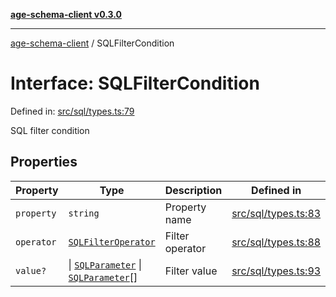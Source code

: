 [**age-schema-client v0.3.0**](../index.md)

***

[age-schema-client](../index.md) / SQLFilterCondition

# Interface: SQLFilterCondition

Defined in: [src/sql/types.ts:79](https://github.com/standardbeagle/ageSchemaClient/blob/main/src/sql/types.ts#L79)

SQL filter condition

## Properties

| Property | Type | Description | Defined in |
| ------ | ------ | ------ | ------ |
| <a id="property"></a> `property` | `string` | Property name | [src/sql/types.ts:83](https://github.com/standardbeagle/ageSchemaClient/blob/main/src/sql/types.ts#L83) |
| <a id="operator"></a> `operator` | [`SQLFilterOperator`](../enumerations/SQLFilterOperator.md) | Filter operator | [src/sql/types.ts:88](https://github.com/standardbeagle/ageSchemaClient/blob/main/src/sql/types.ts#L88) |
| <a id="value"></a> `value?` | \| [`SQLParameter`](../type-aliases/SQLParameter.md) \| [`SQLParameter`](../type-aliases/SQLParameter.md)[] | Filter value | [src/sql/types.ts:93](https://github.com/standardbeagle/ageSchemaClient/blob/main/src/sql/types.ts#L93) |
